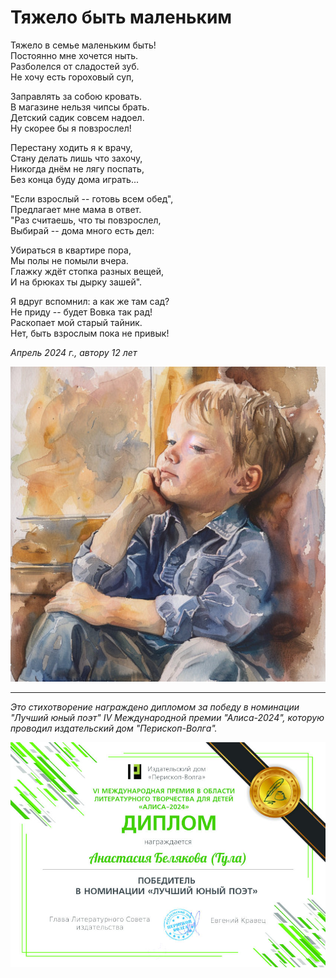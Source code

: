 # Тяжело быть маленьким

Тяжело в семье маленьким быть!  
Постоянно мне хочется ныть.  
Разболелся от сладостей зуб.  
Не хочу есть гороховый суп,

Заправлять за собою кровать.  
В магазине нельзя чипсы брать.  
Детский садик совсем надоел.  
Ну скорее бы я повзрослел!

Перестану ходить я к врачу,  
Стану делать лишь что захочу,   
Никогда днём не лягу поспать,  
Без конца буду дома играть...

"Если взрослый -- готовь всем обед",  
Предлагает мне мама в ответ.  
"Раз считаешь, что ты повзрослел,  
Выбирай -- дома много есть дел:

Убираться в квартире пора,  
Мы полы не помыли вчера.  
Глажку ждёт стопка разных вещей,  
И на брюках ты дырку зашей".

Я вдруг вспомнил: а как же там сад?  
Не приду -- будет Вовка так рад!  
Раскопает мой старый тайник.  
Нет, быть взрослым пока не привык!

*Апрель 2024 г., автору 12 лет*

![Тяжело быть маленьким](../images/being-small.jpg)

---

*Это стихотворение награждено дипломом за победу в номинации "Лучший юный поэт" IV Международной премии "Алиса-2024", которую проводил издательский дом "Перископ-Волга".*

![Диплом "Алиса-2024"](../images/achievements/diplom-alisa.jpg)
